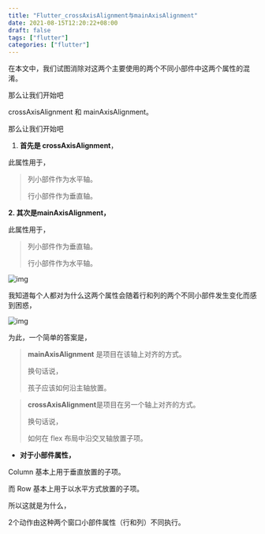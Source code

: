 ```yaml
---
title: "Flutter_crossAxisAlignment与mainAxisAlignment"
date: 2021-08-15T12:20:22+08:00
draft: false
tags: ["flutter"]
categories: ["flutter"]
---
```


在本文中，我们试图消除对这两个主要使用的两个不同小部件中这两个属性的混淆。

那么让我们开始吧

crossAxisAlignment 和 mainAxisAlignment。

那么让我们开始吧

1. **首先是 crossAxisAlignment**，

此属性用于，

> 列小部件作为水平轴。
>
> 行小部件作为垂直轴。

**2. 其次是mainAxisAlignment，**

此属性用于，

> 列小部件作为垂直轴。
>
> 行小部件作为水平轴。

![img](https://miro.medium.com/max/1400/1*N-ooT6NnJOY11r2XJmCSNw.png)

我知道每个人都对为什么这两个属性会随着行和列的两个不同小部件发生变化而感到困惑，

![img](https://miro.medium.com/max/996/1*YCNHjbmEGK4UVVQipNztaQ.gif)

为此，一个简单的答案是，

> **mainAxisAlignment** 是项目在该轴上对齐的方式。
>
> 换句话说，
>
> 孩子应该如何沿主轴放置。

> **crossAxisAlignment**是项目在另一个轴上对齐的方式。
>
> 换句话说，
>
> 如何在 flex 布局中沿交叉轴放置子项。

- **对于小部件属性，**

Column 基本上用于垂直放置的子项。

而 Row 基本上用于以水平方式放置的子项。

所以这就是为什么，

2个动作由这种两个窗口小部件属性（行和列）不同执行。

